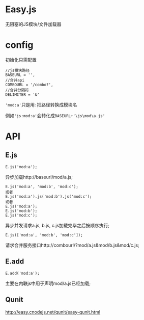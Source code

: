 Easy.js
===

无阻塞的JS模块/文件加载器

config
===

初始化只需配置

	//js模块路径
	BASEURL = '',		
	//合并api
	COMBOURL = '/combo?',
	//合并分隔符
	DELIMITER = '&'

`'mod:a'`只是用`:`把路径转换成模块名

例如`'js:mod:a'`会转化成`BASEURL+'\js\mod\a.js'`

API
===

E.js
----

`E.js('mod:a');`

异步加载http://baseurl/mod/a.js;

	E.js('mod:a', 'mod:b', 'mod:c');
	或者
	E.js('mod:a').js('mod:b').js('mod:c');
	或者
	E.js('mod:a');
	E.js('mod:b');
	E.js('mod:c');


异步并发请求a.js, b.js, c.js加载完毕之后按顺序执行;

`E.js(['mod:a', 'mod:b', 'mod:c']);`

请求合并服务接口http://combourl/?mod/a.js&mod/b.js&mod/c.js;

E.add
----

`E.add('mod:a');`

主要在内联js中用于声明mod/a.js已经加载;

Qunit
-----

<http://easy.cnodejs.net/qunit/easy-qunit.html>